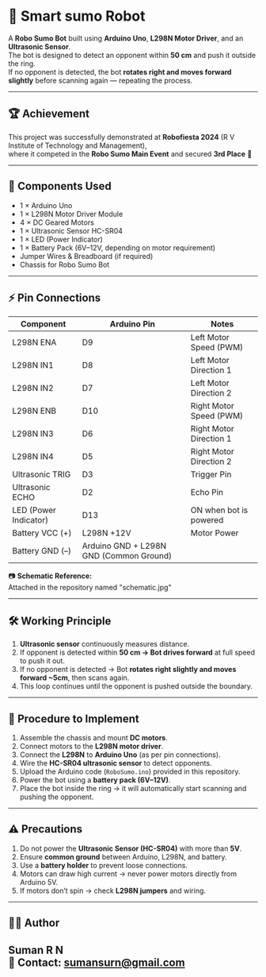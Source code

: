 # 🤖 Smart sumo Robot

A **Robo Sumo Bot** built using **Arduino Uno**, **L298N Motor Driver**, and an **Ultrasonic Sensor**.  
The bot is designed to detect an opponent within **50 cm** and push it outside the ring.  
If no opponent is detected, the bot **rotates right and moves forward slightly** before scanning again — repeating the process.

---

## 🏆 Achievement
This project was successfully demonstrated at **Robofiesta 2024** (R V Institute of Technology and Management),  
where it competed in the **Robo Sumo Main Event** and secured **3rd Place** 🎉  

---

## 🔧 Components Used
- 1 × Arduino Uno  
- 1 × L298N Motor Driver Module  
- 4 × DC Geared Motors  
- 1 × Ultrasonic Sensor HC-SR04  
- 1 × LED (Power Indicator)  
- 1 × Battery Pack (6V–12V, depending on motor requirement)  
- Jumper Wires & Breadboard (if required)  
- Chassis for Robo Sumo Bot  

---

## ⚡ Pin Connections
| Component             | Arduino Pin | Notes |
|------------------------|-------------|-------|
| L298N ENA             | D9          | Left Motor Speed (PWM) |
| L298N IN1             | D8          | Left Motor Direction 1 |
| L298N IN2             | D7          | Left Motor Direction 2 |
| L298N ENB             | D10         | Right Motor Speed (PWM) |
| L298N IN3             | D6          | Right Motor Direction 1 |
| L298N IN4             | D5          | Right Motor Direction 2 |
| Ultrasonic TRIG       | D3          | Trigger Pin |
| Ultrasonic ECHO       | D2          | Echo Pin |
| LED (Power Indicator) | D13         | ON when bot is powered |
| Battery VCC (+)       | L298N +12V  | Motor Power |
| Battery GND (–)       | Arduino GND + L298N GND (Common Ground) |

📷 **Schematic Reference:**  
Attached in the repository named "schematic.jpg"

---

## 🛠️ Working Principle
1. **Ultrasonic sensor** continuously measures distance.  
2. If opponent is detected within **50 cm → Bot drives forward** at full speed to push it out.  
3. If no opponent is detected → Bot **rotates right slightly and moves forward ~5cm**, then scans again.  
4. This loop continues until the opponent is pushed outside the boundary.  

---

## 📜 Procedure to Implement
1. Assemble the chassis and mount **DC motors**.  
2. Connect motors to the **L298N motor driver**.  
3. Connect the **L298N** to **Arduino Uno** (as per pin connections).  
4. Wire the **HC-SR04 ultrasonic sensor** to detect opponents.  
5. Upload the Arduino code (`RoboSumo.ino`) provided in this repository.  
6. Power the bot using a **battery pack (6V–12V)**.  
7. Place the bot inside the ring → it will automatically start scanning and pushing the opponent.  

---

## ⚠️ Precautions
1. Do not power the **Ultrasonic Sensor (HC-SR04)** with more than **5V**.  
2. Ensure **common ground** between Arduino, L298N, and battery.  
3. Use a **battery holder** to prevent loose connections.  
4. Motors can draw high current → never power motors directly from Arduino 5V.  
5. If motors don’t spin → check **L298N jumpers** and wiring.  

---

## 👨‍💻 Author
**Suman R N**  
📧 Contact: sumansurn@gmail.com 
---
